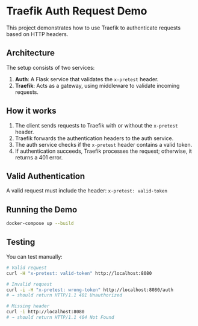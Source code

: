 # Traefik Auth Request Demo

This project demonstrates how to use Traefik to authenticate requests based on HTTP headers.

## Architecture

The setup consists of two services:

1. **Auth**: A Flask service that validates the `x-pretest` header.
2. **Traefik**: Acts as a gateway, using middleware to validate incoming requests.

## How it works

1. The client sends requests to Traefik with or without the `x-pretest` header.
2. Traefik forwards the authentication headers to the auth service.
3. The auth service checks if the `x-pretest` header contains a valid token.
4. If authentication succeeds, Traefik processes the request; otherwise, it returns a 401 error.

## Valid Authentication

A valid request must include the header: `x-pretest: valid-token`

## Running the Demo

```bash
docker-compose up --build
```

## Testing

You can test manually:

```bash
# Valid request
curl -H "x-pretest: valid-token" http://localhost:8080

# Invalid request
curl -i -H "x-pretest: wrong-token" http://localhost:8080/auth
# → should return HTTP/1.1 401 Unauthorized

# Missing header
curl -i http://localhost:8080
# → should return HTTP/1.1 404 Not Found
``` 